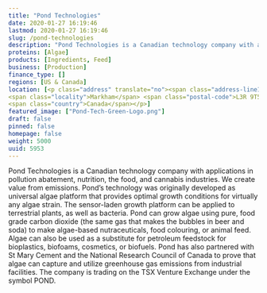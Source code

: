 ```yaml
---
title: "Pond Technologies"
date: 2020-01-27 16:19:46
lastmod: 2020-01-27 16:19:46
slug: /pond-technologies
description: "Pond Technologies is a Canadian technology company with applications in pollution abatement, nutrition, the food, and cannabis industries. We create value from emissions. Pond’s technology was originally developed as universal algae platform that provides optimal growth conditions for virtually any algae strain. The sensor-laden growth platform can be applied to terrestrial plants, as well as bacteria. Pond can grow algae using pure, food grade carbon dioxide (the same gas that makes the bubbles in beer and soda) to make algae-based nutraceuticals, food colouring, or animal feed."
proteins: [Algae]
products: [Ingredients, Feed]
business: [Production]
finance_type: []
regions: [US & Canada]
location: [<p class="address" translate="no"><span class="address-line1">Shields Court</span><br>
<span class="locality">Markham</span> <span class="postal-code">L3R 9T5</span><br>
<span class="country">Canada</span></p>]
featured_image: ["Pond-Tech-Green-Logo.png"]
draft: false
pinned: false
homepage: false
weight: 5000
uuid: 5953
---
```

<p>Pond Technologies is a Canadian technology company with applications in pollution abatement, nutrition, the food, and cannabis industries. We create value from emissions. Pond’s technology was originally developed as universal algae platform that provides optimal growth conditions for virtually any algae strain. The sensor-laden growth platform can be applied to terrestrial plants, as well as bacteria. Pond can grow algae using pure, food grade carbon dioxide (the same gas that makes the bubbles in beer and soda) to make algae-based nutraceuticals, food colouring, or animal feed. Algae can also be used as a substitute for petroleum feedstock for bioplastics, biofoams, cosmetics, or biofuels. Pond has also partnered with St Mary Cement and the National Research Council of Canada to prove that algae can capture and utilize greenhouse gas emissions from industrial facilities. The company is trading on the TSX Venture Exchange under the symbol POND.</p>
